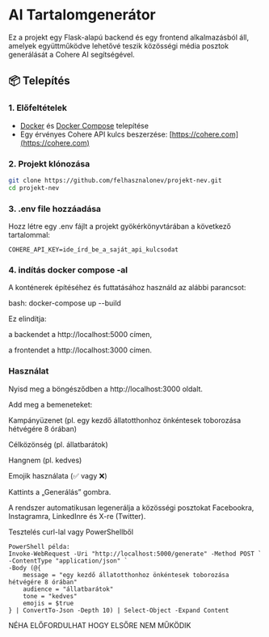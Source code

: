 # AI Tartalomgenerátor

Ez a projekt egy Flask-alapú backend és egy frontend alkalmazásból áll, amelyek együttműködve lehetővé teszik közösségi média posztok generálását a Cohere AI segítségével.

## 📦 Telepítés

### 1. Előfeltételek

- [Docker](https://www.docker.com/) és [Docker Compose](https://docs.docker.com/compose/) telepítése
- Egy érvényes Cohere API kulcs beszerzése: [https://cohere.com](https://cohere.com)

### 2. Projekt klónozása

```bash
git clone https://github.com/felhasznalonev/projekt-nev.git
cd projekt-nev
```

### 3. .env file hozzáadása

Hozz létre egy .env fájlt a projekt gyökérkönyvtárában a következő tartalommal:


```
COHERE_API_KEY=ide_írd_be_a_saját_api_kulcsodat

```


### 4. indítás docker compose -al 
A konténerek építéséhez és futtatásához használd az alábbi parancsot:

bash: 
docker-compose up --build

Ez elindítja:

a backendet a http://localhost:5000 címen,

a frontendet a http://localhost:3000 címen.

### Használat
Nyisd meg a böngésződben a http://localhost:3000 oldalt.

Add meg a bemeneteket:

Kampányüzenet (pl. egy kezdő állatotthonhoz önkéntesek toborozása hétvégére 8 órában)

Célközönség (pl. állatbarátok)

Hangnem (pl. kedves)

Emojik használata (✅ vagy ❌)

Kattints a „Generálás” gombra.

A rendszer automatikusan legenerálja a közösségi posztokat Facebookra, Instagramra, LinkedInre és X-re (Twitter).


Tesztelés curl-lal vagy PowerShellből

```
PowerShell példa:
Invoke-WebRequest -Uri "http://localhost:5000/generate" -Method POST `
-ContentType "application/json" `
-Body (@{
    message = "egy kezdő állatotthonhoz önkéntesek toborozása hétvégére 8 órában"
    audience = "állatbarátok"
    tone = "kedves"
    emojis = $true
} | ConvertTo-Json -Depth 10) | Select-Object -Expand Content

```



NÉHA ELŐFORDULHAT HOGY ELSŐRE NEM MŰKÖDIK
